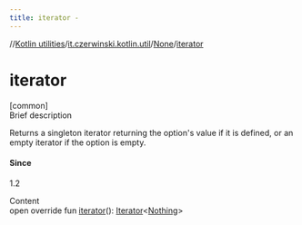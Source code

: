 ```yaml
---
title: iterator -
---
```

//[Kotlin utilities](../../index.html)/[it.czerwinski.kotlin.util](../index.html)/[None](index.html)/[iterator](iterator.html)



# iterator  
[common]  
Brief description  


Returns a singleton iterator returning the option's value if it is defined, or an empty iterator if the option is empty.



#### Since  


1.2

  
Content  
open override fun [iterator](iterator.html)(): [Iterator](https://kotlinlang.org/api/latest/jvm/stdlib/kotlin.collections/-iterator/index.html)<[Nothing](https://kotlinlang.org/api/latest/jvm/stdlib/kotlin/-nothing/index.html)>  



